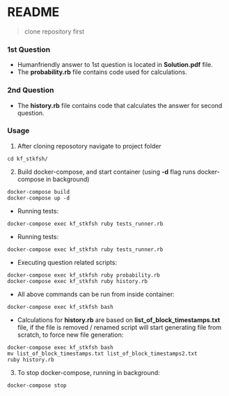# README

> clone repository first

### 1st Question

- Humanfriendly answer to 1st question is located in **Solution.pdf** file.
- The **probability.rb** file contains code used for calculations.

### 2nd Question

- The **history.rb** file contains code that calculates the answer for second question.

### Usage

1. After cloning reposotory navigate to project folder

```console
cd kf_stkfsh/
```

2. Build docker-compose, and start container (using **-d** flag runs docker-compose in background)

```console
docker-compose build
docker-compose up -d
```

- Running tests:

```console
docker-compose exec kf_stkfsh ruby tests_runner.rb
```

- Running tests:

```console
docker-compose exec kf_stkfsh ruby tests_runner.rb
```

- Executing question related scripts:

```console
docker-compose exec kf_stkfsh ruby probability.rb
docker-compose exec kf_stkfsh ruby history.rb
```

- All above commands can be run from inside container:

```console
docker-compose exec kf_stkfsh bash
```

- Calculations for **history.rb** are based on **list_of_block_timestamps.txt** file, if the file is removed / renamed script will start generating file from scratch, to force new file generation:

```console
docker-compose exec kf_stkfsh bash
mv list_of_block_timestamps.txt list_of_block_timestamps2.txt
ruby history.rb
```

3. To stop docker-compose, running in background:

```console
docker-compose stop
```

